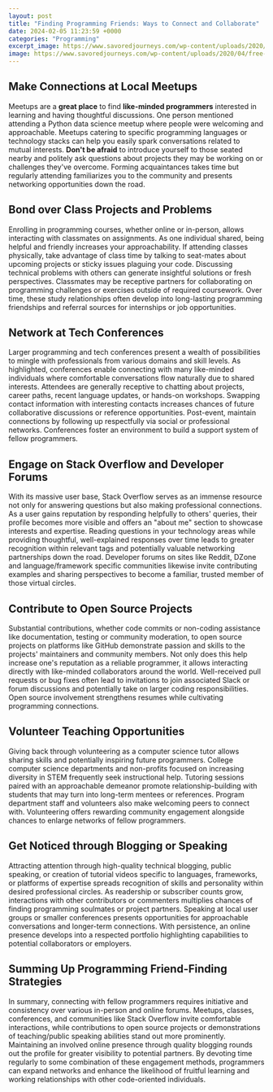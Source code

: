 ```yaml
---
layout: post
title: "Finding Programming Friends: Ways to Connect and Collaborate"
date: 2024-02-05 11:23:59 +0000
categories: "Programming"
excerpt_image: https://www.savoredjourneys.com/wp-content/uploads/2020/04/free-ways-to-connect-online-pin1.jpg
image: https://www.savoredjourneys.com/wp-content/uploads/2020/04/free-ways-to-connect-online-pin1.jpg
---
```


## Make Connections at Local Meetups
Meetups are a **great place** to find **like-minded programmers** interested in learning and having thoughtful discussions. One person mentioned attending a Python data science meetup where people were welcoming and approachable. Meetups catering to specific programming languages or technology stacks can help you easily spark conversations related to mutual interests. **Don't be afraid** to introduce yourself to those seated nearby and politely ask questions about projects they may be working on or challenges they've overcome. Forming acquaintances takes time but regularly attending familiarizes you to the community and presents networking opportunities down the road.
## Bond over Class Projects and Problems 
Enrolling in programming courses, whether online or in-person, allows interacting with classmates on assignments. As one individual shared, being helpful and friendly increases your approachability. If attending classes physically, take advantage of class time by talking to seat-mates about upcoming projects or sticky issues plaguing your code. Discussing technical problems with others can generate insightful solutions or fresh perspectives. Classmates may be receptive partners for collaborating on programming challenges or exercises outside of required coursework. Over time, these study relationships often develop into long-lasting programming friendships and referral sources for internships or job opportunities.
## Network at Tech Conferences
Larger programming and tech conferences present a wealth of possibilities to mingle with professionals from various domains and skill levels. As highlighted, conferences enable connecting with many like-minded individuals where comfortable conversations flow naturally due to shared interests. Attendees are generally receptive to chatting about projects, career paths, recent language updates, or hands-on workshops. Swapping contact information with interesting contacts increases chances of future collaborative discussions or reference opportunities. Post-event, maintain connections by following up respectfully via social or professional networks. Conferences foster an environment to build a support system of fellow programmers.
## Engage on Stack Overflow and Developer Forums
With its massive user base, Stack Overflow serves as an immense resource not only for answering questions but also making professional connections. As a user gains reputation by responding helpfully to others' queries, their profile becomes more visible and offers an "about me" section to showcase interests and expertise. Reading questions in your technology areas while providing thoughtful, well-explained responses over time leads to greater recognition within relevant tags and potentially valuable networking partnerships down the road. Developer forums on sites like Reddit, DZone and language/framework specific communities likewise invite contributing examples and sharing perspectives to become a familiar, trusted member of those virtual circles.
## Contribute to Open Source Projects 
Substantial contributions, whether code commits or non-coding assistance like documentation, testing or community moderation, to open source projects on platforms like GitHub demonstrate passion and skills to the projects' maintainers and community members. Not only does this help increase one's reputation as a reliable programmer, it allows interacting directly with like-minded collaborators around the world. Well-received pull requests or bug fixes often lead to invitations to join associated Slack or forum discussions and potentially take on larger coding responsibilities. Open source involvement strengthens resumes while cultivating programming connections.
## Volunteer Teaching Opportunities
Giving back through volunteering as a computer science tutor allows sharing skills and potentially inspiring future programmers. College computer science departments and non-profits focused on increasing diversity in STEM frequently seek instructional help. Tutoring sessions paired with an approachable demeanor promote relationship-building with students that may turn into long-term mentees or references. Program department staff and volunteers also make welcoming peers to connect with. Volunteering offers rewarding community engagement alongside chances to enlarge networks of fellow programmers.   
## Get Noticed through Blogging or Speaking
Attracting attention through high-quality technical blogging, public speaking, or creation of tutorial videos specific to languages, frameworks, or platforms of expertise spreads recognition of skills and personality within desired professional circles. As readership or subscriber counts grow, interactions with other contributors or commenters multiplies chances of finding programming soulmates or project partners. Speaking at local user groups or smaller conferences presents opportunities for approachable conversations and longer-term connections. With persistence, an online presence develops into a respected portfolio highlighting capabilities to potential collaborators or employers.
## Summing Up Programming Friend-Finding Strategies
In summary, connecting with fellow programmers requires initiative and consistency over various in-person and online forums. Meetups, classes, conferences, and communities like Stack Overflow invite comfortable interactions, while contributions to open source projects or demonstrations of teaching/public speaking abilities stand out more prominently. Maintaining an involved online presence through quality blogging rounds out the profile for greater visibility to potential partners. By devoting time regularly to some combination of these engagement methods, programmers can expand networks and enhance the likelihood of fruitful learning and working relationships with other code-oriented individuals.